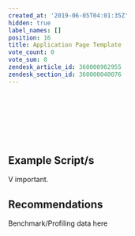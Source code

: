 ```yaml
---
created_at: '2019-06-05T04:01:35Z'
hidden: true
label_names: []
position: 16
title: Application Page Template
vote_count: 0
vote_sum: 0
zendesk_article_id: 360000982955
zendesk_section_id: 360000040076
---
```


##  

##  

## Example Script/s

V important.

## Recommendations

Benchmark/Profiling data here

##  

 
